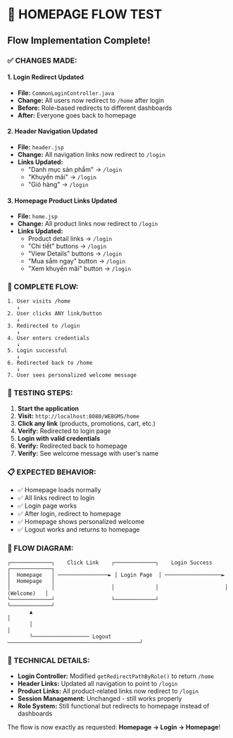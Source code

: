 # 🔄 HOMEPAGE FLOW TEST

## Flow Implementation Complete!

### **✅ CHANGES MADE:**

#### **1. Login Redirect Updated**
- **File:** `CommonLoginController.java`
- **Change:** All users now redirect to `/home` after login
- **Before:** Role-based redirects to different dashboards
- **After:** Everyone goes back to homepage

#### **2. Header Navigation Updated**
- **File:** `header.jsp`
- **Change:** All navigation links now redirect to `/login`
- **Links Updated:**
  - "Danh mục sản phẩm" → `/login`
  - "Khuyến mãi" → `/login`
  - "Giỏ hàng" → `/login`

#### **3. Homepage Product Links Updated**
- **File:** `home.jsp`
- **Change:** All product links now redirect to `/login`
- **Links Updated:**
  - Product detail links → `/login`
  - "Chi tiết" buttons → `/login`
  - "View Details" buttons → `/login`
  - "Mua sắm ngay" button → `/login`
  - "Xem khuyến mãi" button → `/login`

### **🔄 COMPLETE FLOW:**

```
1. User visits /home
   ↓
2. User clicks ANY link/button
   ↓
3. Redirected to /login
   ↓
4. User enters credentials
   ↓
5. Login successful
   ↓
6. Redirected back to /home
   ↓
7. User sees personalized welcome message
```

### **🧪 TESTING STEPS:**

1. **Start the application**
2. **Visit:** `http://localhost:8080/WEBGMS/home`
3. **Click any link** (products, promotions, cart, etc.)
4. **Verify:** Redirected to login page
5. **Login with valid credentials**
6. **Verify:** Redirected back to homepage
7. **Verify:** See welcome message with user's name

### **📋 EXPECTED BEHAVIOR:**

- ✅ Homepage loads normally
- ✅ All links redirect to login
- ✅ Login page works
- ✅ After login, redirect to homepage
- ✅ Homepage shows personalized welcome
- ✅ Logout works and returns to homepage

### **🎯 FLOW DIAGRAM:**

```
┌─────────────┐    Click Link    ┌─────────────┐    Login Success    ┌─────────────┐
│  Homepage   │ ────────────────► │ Login Page  │ ──────────────────► │  Homepage   │
│             │                  │             │                     │ (Welcome)   │
└─────────────┘                  └─────────────┘                     └─────────────┘
       ▲                                                                    │
       │                                                                    │
       └────────────────── Logout ──────────────────────────────────────────┘
```

### **🔧 TECHNICAL DETAILS:**

- **Login Controller:** Modified `getRedirectPathByRole()` to return `/home`
- **Header Links:** Updated all navigation to point to `/login`
- **Product Links:** All product-related links now redirect to `/login`
- **Session Management:** Unchanged - still works properly
- **Role System:** Still functional but redirects to homepage instead of dashboards

The flow is now exactly as requested: **Homepage → Login → Homepage**!
